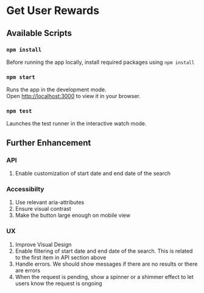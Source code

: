 # Get User Rewards
## Available Scripts
### `npm install`
Before running the app locally, install required packages using `npm install`

### `npm start`

Runs the app in the development mode.\
Open [http://localhost:3000](http://localhost:3000) to view it in your browser.

### `npm test`

Launches the test runner in the interactive watch mode.

## Further Enhancement
### API
1. Enable customization of start date and end date of the search

### Accessibilty
1. Use relevant aria-attributes
2. Ensure visual contrast
3. Make the button large enough on mobile view

### UX
1. Improve Visual Design
2. Enable filtering of start date and end date of the search. This is related to the first item in API section above
3. Handle errors. We should show messages if there are no results or there are errors
4. When the request is pending, show a spinner or a shimmer effect to let users know the request is ongoing
